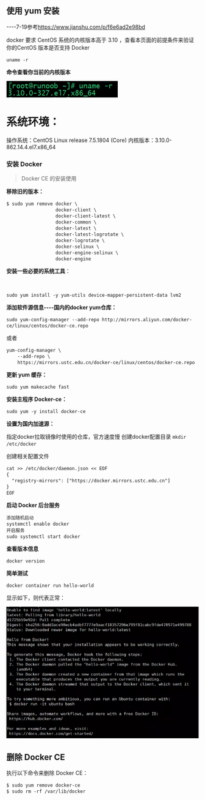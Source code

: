 ## 使用 yum 安装 

----7-19参考<https://www.jianshu.com/p/f6e6ad2e98bd>

docker 要求 CentOS 系统的内核版本高于 3.10 ，查看本页面的前提条件来验证你的CentOS 版本是否支持 Docker 

```
uname -r
```

  **命令查看你当前的内核版本**

<img src="./img/docker08.png">

# 系统环境：

操作系统：CentOS Linux release 7.5.1804 (Core)
内核版本：3.10.0-862.14.4.el7.x86_64

### 安装 Docker

>  Docker CE 的安装使用

**移除旧的版本：**

```shell
$ sudo yum remove docker \
                  docker-client \
                  docker-client-latest \
                  docker-common \
                  docker-latest \
                  docker-latest-logrotate \
                  docker-logrotate \
                  docker-selinux \
                  docker-engine-selinux \
                  docker-engine
```

**安装一些必要的系统工具**：

​	

```shell
sudo yum install -y yum-utils device-mapper-persistent-data lvm2
```

**添加软件源信息----国内的docker yum仓库：**

```
sudo yum-config-manager --add-repo http://mirrors.aliyun.com/docker-ce/linux/centos/docker-ce.repo
```

或者

```
yum-config-manager \
    --add-repo \
    https://mirrors.ustc.edu.cn/docker-ce/linux/centos/docker-ce.repo
```

**更新 yum 缓存：**

```
sudo yum makecache fast
```

**安装主程序 Docker-ce：**

```
sudo yum -y install docker-ce
```

**设置为国内加速源：**

指定docker拉取镜像时使用的仓库，官方速度慢
创建docker配置目录
`mkdir /etc/docker`

创建相关配置文件

```
cat >> /etc/docker/daemon.json << EOF
{
  "registry-mirrors": ["https://docker.mirrors.ustc.edu.cn"]
}
EOF
```

**启动 Docker 后台服务**

```shell
添加随机启动
systemctl enable docker
开启服务
sudo systemctl start docker
```

**查看版本信息**

```
docker version
```

**简单测试**

```
docker container run hello-world
```

显示如下，则代表正常：

<img src="./img/14606358-ec0afedfbe3611e9.webp">

## 删除 Docker CE

执行以下命令来删除 Docker CE：

```
$ sudo yum remove docker-ce
$ sudo rm -rf /var/lib/docker
```